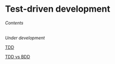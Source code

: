 # Test-driven development

###### Contents

*Under development*

[TDD](https://www.techtarget.com/searchsoftwarequality/tip/TDD-vs-BDD-vs-ATDD-and-other-Agile-development-techniques)

[TDD vs BDD](https://www.softwaretestinghelp.com/tdd-vs-bdd/)


